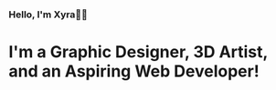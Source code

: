 ### Hello, I'm Xyra👩‍💻

# I'm a Graphic Designer, 3D Artist, and an Aspiring Web Developer!


<!--
**divavocado/divavocado** is a ✨ _special_ ✨ repository because its `README.md` (this file) appears on your GitHub profile.

#I'm a 3D Ar

ist, Grapic Designer a
nd a Future Web Developer</h1>

• 🔭 I’m still improving my coding knowledge
• 🌱 I’m currently learning HTML, CSS & JavaScript 

• 📈 I invest in Bitcoin
• 💬 Ask me about anything

• 👩 Pronouns: She/Her
• ⚡ Fun fact:

